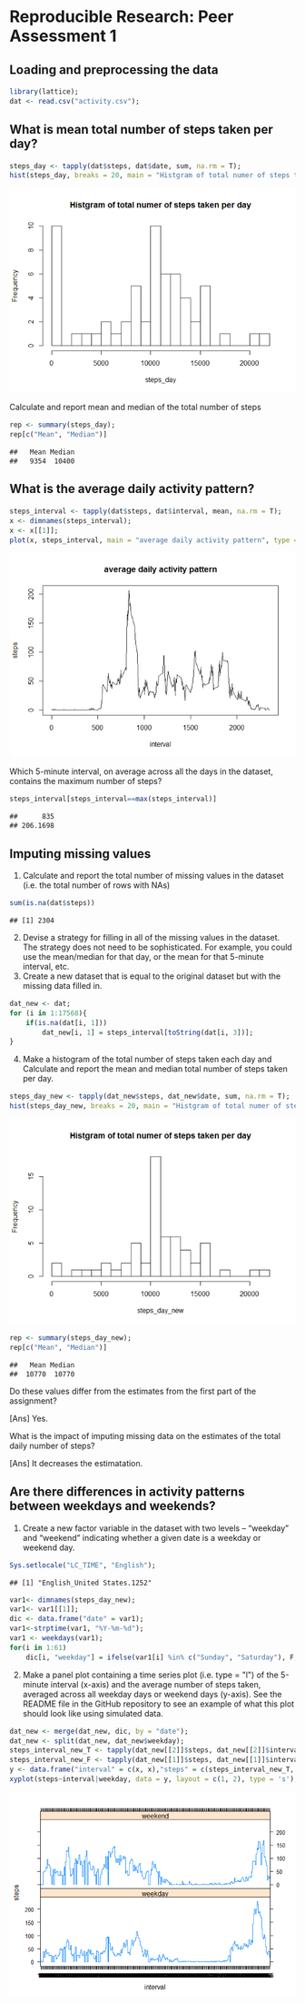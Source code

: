 # Reproducible Research: Peer Assessment 1


## Loading and preprocessing the data

```r
library(lattice);
dat <- read.csv("activity.csv");
```


## What is mean total number of steps taken per day?

```r
steps_day <- tapply(dat$steps, dat$date, sum, na.rm = T);
hist(steps_day, breaks = 20, main = "Histgram of total numer of steps taken per day");
```

![](proj1_Liyuan_files/figure-html/unnamed-chunk-2-1.png) 

Calculate and report mean and median of the total number of steps

```r
rep <- summary(steps_day);
rep[c("Mean", "Median")]
```

```
##   Mean Median 
##   9354  10400
```

## What is the average daily activity pattern?

```r
steps_interval <- tapply(dat$steps, dat$interval, mean, na.rm = T);
x <- dimnames(steps_interval);
x <- x[[1]];
plot(x, steps_interval, main = "average daily activity pattern", type = 'l', xlab = "interval", ylab = "steps");
```

![](proj1_Liyuan_files/figure-html/unnamed-chunk-4-1.png) 


Which 5-minute interval, on average across all the days in the dataset, contains the maximum number of steps?

```r
steps_interval[steps_interval==max(steps_interval)]
```

```
##      835 
## 206.1698
```



## Imputing missing values
1. Calculate and report the total number of missing values in the dataset (i.e. the total number of rows with NAs)

```r
sum(is.na(dat$steps))
```

```
## [1] 2304
```


2. Devise a strategy for filling in all of the missing values in the dataset. The strategy does not need to be sophisticated. For example, you could use the mean/median for that day, or the mean for that 5-minute interval, etc.
3. Create a new dataset that is equal to the original dataset but with the missing data filled in.

```r
dat_new <- dat;
for (i in 1:17568){
    if(is.na(dat[i, 1]))
        dat_new[i, 1] = steps_interval[toString(dat[i, 3])];
}
```

4. Make a histogram of the total number of steps taken each day and Calculate and report the mean and median total number of steps taken per day. 

```r
steps_day_new <- tapply(dat_new$steps, dat_new$date, sum, na.rm = T);
hist(steps_day_new, breaks = 20, main = "Histgram of total numer of steps taken per day");
```

![](proj1_Liyuan_files/figure-html/unnamed-chunk-8-1.png) 

```r
rep <- summary(steps_day_new);
rep[c("Mean", "Median")]
```

```
##   Mean Median 
##  10770  10770
```

Do these values differ from the estimates from the first part of the assignment?

[Ans] Yes.

What is the impact of imputing missing data on the estimates of the total daily number of steps?

[Ans] It decreases the estimatation.


## Are there differences in activity patterns between weekdays and weekends?
1. Create a new factor variable in the dataset with two levels – “weekday” and “weekend” indicating whether a given date is a weekday or weekend day.


```r
Sys.setlocale("LC_TIME", "English");
```

```
## [1] "English_United States.1252"
```

```r
var1<- dimnames(steps_day_new);
var1<- var1[[1]];
dic <- data.frame("date" = var1);
var1<-strptime(var1, "%Y-%m-%d");
var1 <- weekdays(var1);
for(i in 1:61)
    dic[i, "weekday"] = ifelse(var1[i] %in% c("Sunday", "Saturday"), F, T);
```

2. Make a panel plot containing a time series plot (i.e. type = "l") of the 5-minute interval (x-axis) and the average number of steps taken, averaged across all weekday days or weekend days (y-axis). See the README file in the GitHub repository to see an example of what this plot should look like using simulated data.

```r
dat_new <- merge(dat_new, dic, by = "date");
dat_new <- split(dat_new, dat_new$weekday);
steps_interval_new_T <- tapply(dat_new[[2]]$steps, dat_new[[2]]$interval, mean, na.rm = T);
steps_interval_new_F <- tapply(dat_new[[1]]$steps, dat_new[[1]]$interval, mean, na.rm = T);
y <- data.frame("interval" = c(x, x),"steps" = c(steps_interval_new_T, steps_interval_new_F), "weekday" = c(rep("weekday", 288), rep("weekend", 288)));
xyplot(steps~interval|weekday, data = y, layout = c(1, 2), type = 's');
```

![](proj1_Liyuan_files/figure-html/unnamed-chunk-10-1.png) 
